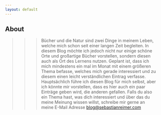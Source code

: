 ```yaml
---
layout: default
---
```


## About
>>>Bücher und die Natur sind zwei Dinge in meinem Leben, welche mich schon seit einer langen Zeit begleiten. In diesem Blog möchte ich jedoch nicht nur einige schöne Orte und großartige Bücher vorstellen, sondern diesen auch als Ort des Lernens nutzen. Geplant ist, dass ich mich mindestens ein mal im Monat mit einem größeren Thema befasse, welches mich gerade interessiert und zu diesem einen leicht verständlichen Eintrag verfasse. Hauptsächlich führe ich diesen Blog für mich selbst, aber ich könnte mir vorstellen, dass es hier auch ein paar Einträge geben wird, die anderen gefallen. Falls du also ein Thema hast, was dich interessiert und über das du meine Meinung wissen willst, schreibe mir gerne an meine E-Mail Adresse blog@sebastianreimer.com
